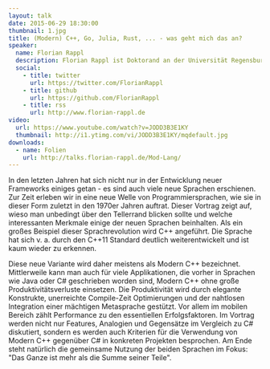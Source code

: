 ```yaml
---
layout: talk
date: 2015-06-29 18:30:00
thumbnail: 1.jpg
title: (Modern) C++, Go, Julia, Rust, ... - was geht mich das an?
speaker:
  name: Florian Rappl
  description: Florian Rappl ist Doktorand an der Universität Regensburg und promoviert in der theoretischen Physik. Neben High Performance Computing und Webentwicklung ist er auch im Bereich Cliententwicklung unterwegs. An der Universität Regensburg hält Florian regelmäßig Vorlesungen zu den Themen "Programmierung mit C#", "Webapplications mit HTML5, CSS3 und JavaScript" und "Software Design Patterns". Florian ist Microsoft MVP im Bereich Visual C# und CodeProject MVP. 
  social:
    - title: twitter
      url: https://twitter.com/FlorianRappl
    - title: github
      url: https://github.com/FlorianRappl
    - title: rss
      url: http://www.florian-rappl.de
video:
  url: https://www.youtube.com/watch?v=JODD3B3E1KY
  thumbnail: http://i1.ytimg.com/vi/JODD3B3E1KY/mqdefault.jpg
downloads:
  - name: Folien
    url: http://talks.florian-rappl.de/Mod-Lang/
---
```

In den letzten Jahren hat sich nicht nur in der Entwicklung neuer Frameworks einiges getan - es sind auch viele neue Sprachen erschienen. Zur Zeit erleben wir in eine neue Welle von Programmiersprachen, wie sie in dieser Form zuletzt in den 1970er Jahren auftrat. Dieser Vortrag zeigt auf, wieso man unbedingt über den Tellerrand blicken sollte und welche interessanten Merkmale einige der neuen Sprachen beinhalten. Als ein großes Beispiel dieser Sprachrevolution wird C++ angeführt. Die Sprache hat sich v. a. durch den C++11 Standard deutlich weiterentwickelt und ist kaum wieder zu erkennen. 

Diese neue Variante wird daher meistens als Modern C++ bezeichnet. Mittlerweile kann man auch für viele Applikationen, die vorher in Sprachen wie Java oder C# geschrieben worden sind, Modern C++ ohne große Produktivitätsverluste einsetzen. Die Produktivität wird durch elegante Konstrukte, unerreichte Compile-Zeit Optimierungen und der nahtlosen Integration einer mächtigen Metasprache gestützt. Vor allem im mobilen Bereich zählt Performance zu den essentiellen Erfolgsfaktoren. Im Vortrag werden nicht nur Features, Analogien und Gegensätze im Vergleich zu C# diskutiert, sondern es werden auch Kriterien für die Verwendung von Modern C++ gegenüber C# in konkreten Projekten besprochen. Am Ende steht natürlich die gemeinsame Nutzung der beiden Sprachen im Fokus: "Das Ganze ist mehr als die Summe seiner Teile". 
